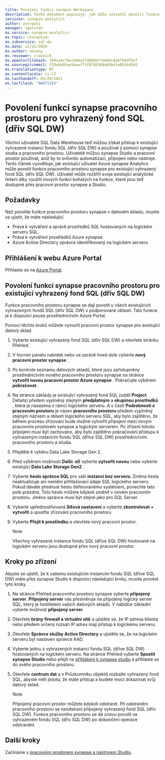 ```yaml
---
title: Povolení funkcí synapse Workspace
description: Tento dokument popisuje, jak může uživatel povolit funkce pracovního prostoru synapse v existujícím vyhrazeném fondu SQL (dřív SQL DW).
services: synapse-analytics
author: antvgski
manager: igorstan
ms.service: synapse-analytics
ms.topic: conceptual
ms.subservice: sql-dw
ms.date: 11/25/2020
ms.author: anvang
ms.reviewer: jrasnick
ms.openlocfilehash: 769ca4cf0ecbdba5fd80d977eb69c8a4f58df55f
ms.sourcegitcommit: f28ebb95ae9aaaff3f87d8388a09b41e0b3445b5
ms.translationtype: MT
ms.contentlocale: cs-CZ
ms.lasthandoff: 03/29/2021
ms.locfileid: "98071183"
---
```

# <a name="enabling-synapse-workspace-features-for-a-dedicated-sql-pool-formerly-sql-dw"></a>Povolení funkcí synapse pracovního prostoru pro vyhrazený fond SQL (dřív SQL DW)

Všichni uživatelé SQL Data Warehouse teď můžou získat přístup k existující vyhrazené instanci fondu SQL (dřív SQL DW) a používat ji pomocí synapse studia a pracovního prostoru. Uživatelé můžou synapse Studio a pracovní prostor používat, aniž by to ovlivnilo automatizaci, připojení nebo nástroje. Tento článek vysvětluje, jak existující uživatel Azure synapse Analytics může povolit funkce pracovního prostoru synapse pro existující vyhrazený fond SQL (dřív SQL DW). Uživatel může rozšířit svoje existující analytické řešení díky využití nových funkcí bohatých na funkce, které jsou teď dostupné přes pracovní prostor synapse a Studio.   

## <a name="prerequisites"></a>Požadavky
Než povolíte funkce pracovního prostoru synapse v datovém skladu, musíte se ujistit, že máte následující.
- Práva k vytváření a správě prostředků SQL hostovaných na logickém serveru SQL.
- Práva k vytváření prostředků Azure synapse.
- Azure Active Directory správce identifikovaný na logickém serveru

## <a name="sign-in-to-the-azure-portal"></a>Přihlášení k webu Azure Portal

Přihlaste se na [Azure Portal](https://portal.azure.com/).

## <a name="enabling-synapse-workspace-features-for-an-existing-dedicated-sql-pool-formerly-sql-dw"></a>Povolení funkcí synapse pracovního prostoru pro existující vyhrazený fond SQL (dřív SQL DW)

Funkce pracovního prostoru synapse se dají povolit u všech existujících vyhrazených fondů SQL (dřív SQL DW) v podporované oblasti. Tato funkce je k dispozici pouze prostřednictvím Azure Portal.

Pomocí těchto kroků můžete vytvořit pracovní prostor synapse pro existující datový sklad.
1. Vyberte existující vyhrazený fond SQL (dřív SQL DW) a otevřete stránku Přehled.
2. V horním panelu nabídek nebo ve zprávě hned dole vyberte **nový pracovní prostor synapse** .
3. Po kontrole seznamu datových skladů, které jsou zpřístupněny prostřednictvím nového pracovního prostoru synapse na stránce **vytvořit novou pracovní prostor Azure synapse** . Pokračujte výběrem **pokračovat** .
4. Na stránce základy je existující vyhrazený fond SQL (oddíl **Project** Details) předem vyplněný stejným **předplatným** a **skupinou prostředků** , která je nasazena v rámci logického serveru. A v části **Podrobnosti o pracovním prostoru** je název **pracovního prostoru** předem vyplněný stejným názvem a oblastí logického serveru SQL, aby bylo zajištěno, že během procesu zřizování bude možné vytvořit připojení mezi novým pracovním prostorem synapse a logickým serverem. Po zřízení tohoto připojení musí být zachováno, aby bylo zajištěno pokračování přístupu k vyhrazeným instancím fondu SQL (dříve SQL DW) prostřednictvím pracovního prostoru a studia.
5. Přejděte k výběru Data Lake Storage Gen 2.
6. Před výběrem možnosti **Další: síť** vyberte **vytvořit novou** nebo vyberte existující **Data Lake Storage Gen2** .
7. Vyberte **heslo správce SQL** pro vaši **instanci bez serveru**. Změna hesla neaktualizuje ani nemění přihlašovací údaje SQL logického serveru. Pokud dáváte přednost heslu definovanému systémem, ponechte tato pole prázdná. Toto heslo můžete kdykoli změnit v novém pracovním prostoru. Jméno správce musí být stejné jako pro SQL Server.
8. Vyberte upřednostňovaná **Síťová nastavení** a vyberte **zkontrolovat + vytvořit** a spusťte zřizování pracovního prostoru.
9. Vyberte **Přejít k prostředku** a otevřete nový pracovní prostor.

    > [!NOTE]
    > Všechny vyhrazené instance fondu SQL (dříve SQL DW) hostované na logickém serveru jsou dostupné přes nový pracovní prostor.

## <a name="post-provisioning-steps"></a>Kroky po zřízení
Abyste se ujistili, že k vašemu existujícím instancím fondu SQL (dříve SQL DW) máte přes synapse Studio k dispozici následující kroky, musíte provést tyto kroky.
1. Na stránce Přehled pracovního prostoru synapse vyberte **připojený server**. **Připojený server** vás přesměruje na připojený logický server SQL, který je hostitelem vašich datových skladů. V nabídce základní vyberte možnost **připojený server**.
2. Otevřete **brány firewall a virtuální sítě** a ujistěte se, že IP adresa klienta nebo předem určený rozsah IP adres mají přístup k logickému serveru.
3. Otevřete **Správce služby Active Directory** a ujistěte se, že na logickém serveru byl nastaven správce AAD.
4. Vyberte jednu z vyhrazených instancí fondu SQL (dříve SQL DW) hostovaných na logickém serveru. Na stránce Přehled vyberte **Spustit synapse Studio** nebo přejít na [přihlášení k synapse studiu](https://web.azuresynapse.net) a přihlaste se do svého pracovního prostoru.

5. Otevřete **centrum dat** a v Průzkumníku objektů rozbalte vyhrazený fond SQL, abyste měli jistotu, že máte přístup a budete moct dotazovat svůj datový sklad.

    > [!NOTE] 
    > Připojený pracovní prostor můžete kdykoli odstranit. Při odstranění pracovního prostoru se neodstraní připojený vyhrazený fond SQL (dřív SQL DW). Funkce pracovního prostoru se dá znovu povolit ve vyhrazeném fondu SQL (dřív SQL DW) po dokončení operace odstranění.

## <a name="next-steps"></a>Další kroky
Začínáme s [pracovním prostorem synapse a nástrojem Studio](../get-started.md).
